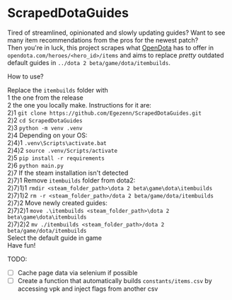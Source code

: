 # ScrapedDotaGuides

Tired of streamlined, opinionated and slowly updating guides? Want to see many item recommendations from the pros for the newest patch?  
Then you're in luck, this project scrapes what [OpenDota](https://www.opendota.com) has to offer in `opendota.com/heroes/<hero_id>/items` and aims to replace *pretty* outdated default guides in `../dota 2 beta/game/dota/itembuilds`.

How to use?

Replace the `itembuilds` folder with  
1 the one from the release  
2 the one you locally make. Instructions for it are:  
2⟩1 `git clone https://github.com/Egezenn/ScrapedDotaGuides.git`  
2⟩2 `cd ScrapedDotaGuides`  
2⟩3 `python -m venv .venv`  
2⟩4 Depending on your OS:  
2⟩4⟩1 `.venv\Scripts\activate.bat`  
2⟩4⟩2 `source .venv/Scripts/activate`  
2⟩5 `pip install -r requirements`  
2⟩6 `python main.py`  
2⟩7 If the steam installation isn't detected  
2⟩7⟩1 Remove `itembuilds` folder from dota2:  
2⟩7⟩1⟩1 `rmdir <steam_folder_path>\dota 2 beta\game\dota\itembuilds`  
2⟩7⟩1⟩2 `rm -r <steam_folder_path>/dota 2 beta/game/dota/itembuilds`  
2⟩7⟩2 Move newly created guides:  
2⟩7⟩2⟩1 `move .\itembuilds <steam_folder_path>\dota 2 beta\game\dota\itembuilds`  
2⟩7⟩2⟩2 `mv ./itembuilds <steam_folder_path>/dota 2 beta/game/dota/itembuilds`  
Select the default guide in game  
Have fun!

TODO:

- [ ] Cache page data via selenium if possible
- [ ] Create a function that automatically builds `constants/items.csv` by accessing vpk and inject flags from another csv
